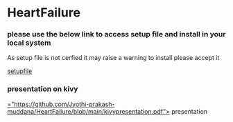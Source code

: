 # HeartFailure

### please use the below link to access setup file and install in your local system 
As setup file is not cerfied it may raise a warning to install please accept it 

<a href="https://1drv.ms/u/s!AnJKiurEaqj7i1FLONHiSZLwTxCU?e=nCWeMB"> setupfile </a>

### presentation on kivy 
<a href>="https://github.com/Jyothi-prakash-muddana/HeartFailure/blob/main/kivypresentation.pdf"> presentation </a>




